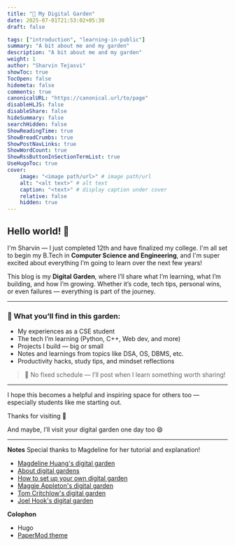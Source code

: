 ```yaml
---
title: "🎯 My Digital Garden"
date: 2025-07-01T21:53:02+05:30
draft: false

tags: ["introduction", "learning-in-public"]
summary: "A bit about me and my garden"
description: "A bit about me and my garden"
weight: 1
author: "Sharvin Tejasvi"
showToc: true
TocOpen: false
hidemeta: false
comments: true
canonicalURL: "https://canonical.url/to/page"
disableHLJS: false
disableShare: false
hideSummary: false
searchHidden: false
ShowReadingTime: true
ShowBreadCrumbs: true
ShowPostNavLinks: true
ShowWordCount: true
ShowRssButtonInSectionTermList: true
UseHugoToc: true
cover:
    image: "<image path/url>" # image path/url
    alt: "<alt text>" # alt text
    caption: "<text>" # display caption under cover
    relative: false
    hidden: true
---
```


## Hello world! 👋

I'm Sharvin — I just completed 12th and have finalized my college. I'm all set to begin my B.Tech in **Computer Science and Engineering**, and I'm super excited about everything I’m going to learn over the next few years!

This blog is my **Digital Garden**, where I’ll share what I’m learning, what I’m building, and how I’m growing. Whether it’s code, tech tips, personal wins, or even failures — everything is part of the journey.

---

### 🌱 What you’ll find in this garden:

- My experiences as a CSE student
- The tech I’m learning (Python, C++, Web dev, and more)
- Projects I build — big or small
- Notes and learnings from topics like DSA, OS, DBMS, etc.
- Productivity hacks, study tips, and mindset reflections

> 🧠 No fixed schedule — I’ll post when I learn something worth sharing!

---

I hope this becomes a helpful and inspiring space for others too — especially students like me starting out.

Thanks for visiting 🌸

And maybe, I’ll visit your digital garden one day too 😄

---

**Notes**
Special thanks to Magdeline for her tutorial and explanation!
- [Magdeline Huang's digital garden](https://magdelinehuang.com/)
- [About digital gardens](https://www.technologyreview.com/2020/09/03/1007716/digital-gardens-let-you-cultivate-your-own-little-bit-of-the-internet/)
- [How to set up your own digital garden](https://nesslabs.com/digital-garden-set-up#:~:text=A%20digital%20garden%20is%20an,to%20be%20cultivated%20in%20public.)
- [Maggie Appleton\'s digital garden](https://maggieappleton.com/garden)
- [Tom Critchlow\'s digital garden](https://tomcritchlow.com/wiki/)
- [Joel Hook\'s digital garden](https://joelhooks.com/digital-garden)

**Colophon**
- Hugo
- [PaperMod theme](https://github.com/adityatelange/hugo-PaperMod)